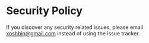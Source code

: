 # Security Policy

If you discover any security related issues, please email xoshbin@gmail.com instead of using the issue tracker.
